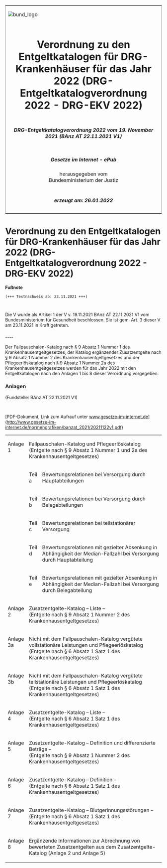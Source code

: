 <span id="DECKBLATT.html"></span>

<table border="0" frame="border" width="100%">

<tr valign="top">

<td align="left">

![bund\_logo](BfJ_2021_Web_de_de.gif)

</td>

<td align="right">

 

</td>

</tr>

<tr align="center" valign="middle">

<td colspan="2">

# Verordnung zu den Entgeltkatalogen für DRG-Krankenhäuser für das Jahr 2022 (DRG-Entgeltkatalogverordnung 2022 - DRG-EKV 2022)

</td>

</tr>

<tr align="center" valign="middle">

<td colspan="2">

##### DRG-Entgeltkatalogverordnung 2022 vom 19. November 2021 (BAnz AT 22.11.2021 V1)

</td>

</tr>

<tr align="center" valign="middle">

<td colspan="2">

  
  

##### Gesetze im Internet - ePub  
  
herausgegeben vom  
Bundesministerium der Justiz

</td>

</tr>

<tr align="center" valign="bottom">

<td colspan="2">

  
  

##### erzeugt am: 26.01.2022

</td>

</tr>

</table>

<span id="BJNR632610021.html"></span>

# Verordnung zu den Entgeltkatalogen für DRG-Krankenhäuser für das Jahr 2022 (DRG-Entgeltkatalogverordnung 2022 - DRG-EKV 2022)

<div>

  
**Fußnote**

<div class="jnhtml">

<div>

<div class="jurAbsatz">

  

``` 
(+++ Textnachweis ab: 23.11.2021 +++)

 
```

Die V wurde als Artikel 1 der V v. 19.11.2021 BAnz AT 22.11.2021 V1 vom
Bundesministerium für Gesundheit beschlossen. Sie ist gem. Art. 3 dieser
V am 23.11.2021 in Kraft getreten.

</div>

</div>

</div>

</div>

<span id="BJNR632610021BJNE000100000.html"></span>

###   
\----

<div>

<div class="jnhtml">

<div>

<div class="jurAbsatz">

Der Fallpauschalen-Katalog nach § 9 Absatz 1 Nummer 1 des
Krankenhausentgeltgesetzes, der Katalog ergänzender Zusatzentgelte nach
§ 9 Absatz 1 Nummer 2 des Krankenhausentgeltgesetzes und der
Pflegeerlöskatalog nach § 9 Absatz 1 Nummer 2a des
Krankenhausentgeltgesetzes werden für das Jahr 2022 mit den
Entgeltkatalogen nach den Anlagen 1 bis 8 dieser Verordnung vorgegeben.

</div>

</div>

</div>

</div>

<span id="BJNR632610021BJNE000200000.html"></span>

### Anlagen  

<div>

<div class="jnhtml">

<div>

<div class="jurAbsatz">

<div class="kommentar_Fundstelle">

(Fundstelle: BAnz AT 22.11.2021 V1)

</div>

</div>

<div class="jurAbsatz">

 

</div>

<div class="jurAbsatz" style="text-align:left;">

<div>

[PDF-Dokument, Link zum Aufrauf unter
www.gesetze-im-internet.de](http://www.gesetze-im-internet.de/normengrafiken/banzat_2021/20211122v1.pdf)

</div>

</div>

<div class="jurAbsatz">

<table style="border: none;">

<colgroup>

<col align="left" width="12%">

</col>

<col align="left" width="7%">

</col>

<col align="left" width="81%">

</col>

</colgroup>

<tbody valign="top">

<tr>

<td style align="left" valign="top" charoff="50">

Anlage 1

</div>

</div>

</div>

</div>

</td>

<td style colspan="2" align="left" valign="top" charoff="50">

Fallpauschalen-Katalog und Pflegeerlöskatalog  
(Entgelte nach § 9 Absatz 1 Nummer 1 und 2a des
Krankenhausentgeltgesetzes)

</td>

</tr>

<tr>

<td style align="left" valign="top" charoff="50">

 

</td>

<td style align="left" valign="top" charoff="50">

Teil a

</td>

<td style align="left" valign="top" charoff="50">

Bewertungsrelationen bei Versorgung durch Hauptabteilungen

</td>

</tr>

<tr>

<td style align="left" valign="top" charoff="50">

 

</td>

<td style align="left" valign="top" charoff="50">

Teil b

</td>

<td style align="left" valign="top" charoff="50">

Bewertungsrelationen bei Versorgung durch Belegabteilungen

</td>

</tr>

<tr>

<td style align="left" valign="top" charoff="50">

 

</td>

<td style align="left" valign="top" charoff="50">

Teil c

</td>

<td style align="left" valign="top" charoff="50">

Bewertungsrelationen bei teilstationärer Versorgung

</td>

</tr>

<tr>

<td style align="left" valign="top" charoff="50">

 

</td>

<td style align="left" valign="top" charoff="50">

Teil d

</td>

<td style align="left" valign="top" charoff="50">

Bewertungsrelationen mit gezielter Absenkung in Abhängigkeit der
Median-Fallzahl bei Versorgung durch Hauptabteilung

</td>

</tr>

<tr>

<td style align="left" valign="top" charoff="50">

 

</td>

<td style align="left" valign="top" charoff="50">

Teil e

</td>

<td style align="left" valign="top" charoff="50">

Bewertungsrelationen mit gezielter Absenkung in Abhängigkeit der
Median-Fallzahl bei Versorgung durch Belegabteilung

</td>

</tr>

<tr>

<td style align="left" valign="top" charoff="50">

Anlage 2

</td>

<td style colspan="2" align="left" valign="top" charoff="50">

Zusatzentgelte-Katalog – Liste –  
(Entgelte nach § 9 Absatz 1 Nummer 2 des Krankenhausentgeltgesetzes)

</td>

</tr>

<tr>

<td style align="left" valign="top" charoff="50">

Anlage 3a

</td>

<td style colspan="2" align="left" valign="top" charoff="50">

Nicht mit dem Fallpauschalen-Katalog vergütete vollstationäre Leistungen
und Pflegeerlöskatalog  
(Entgelte nach § 6 Absatz 1 Satz 1 des Krankenhausentgeltgesetzes)

</td>

</tr>

<tr>

<td style align="left" valign="top" charoff="50">

Anlage 3b

</td>

<td style colspan="2" align="left" valign="top" charoff="50">

Nicht mit dem Fallpauschalen-Katalog vergütete teilstationäre Leistungen
und Pflegeerlöskatalog  
(Entgelte nach § 6 Absatz 1 Satz 1 des Krankenhausentgeltgesetzes)

</td>

</tr>

<tr>

<td style align="left" valign="top" charoff="50">

Anlage 4

</td>

<td style colspan="2" align="left" valign="top" charoff="50">

Zusatzentgelte-Katalog – Liste –  
(Entgelte nach § 6 Absatz 1 Satz 1 des Krankenhausentgeltgesetzes)

</td>

</tr>

<tr>

<td style align="left" valign="top" charoff="50">

Anlage 5

</td>

<td style colspan="2" align="left" valign="top" charoff="50">

Zusatzentgelte-Katalog – Definition und differenzierte Beträge –  
(Entgelte nach § 9 Absatz 1 Nummer 2 des Krankenhausentgeltgesetzes)

</td>

</tr>

<tr>

<td style align="left" valign="top" charoff="50">

Anlage 6

</td>

<td style colspan="2" align="left" valign="top" charoff="50">

Zusatzentgelte-Katalog – Definition –  
(Entgelte nach § 6 Absatz 1 Satz 1 des Krankenhausentgeltgesetzes)

</td>

</tr>

<tr>

<td style align="left" valign="top" charoff="50">

Anlage 7

</td>

<td style colspan="2" align="left" valign="top" charoff="50">

Zusatzentgelte-Katalog – Blutgerinnungsstörungen –  
(Entgelte nach § 6 Absatz 1 Satz 1 des Krankenhausentgeltgesetzes)

</td>

</tr>

<tr>

<td style align="left" valign="top" charoff="50">

Anlage 8

</td>

<td style colspan="2" align="left" valign="top" charoff="50">

Ergänzende Informationen zur Abrechnung von bewerteten Zusatzentgelten
aus dem Zusatzentgelte-Katalog (Anlage 2 und Anlage 5)

</td>

</tr>

</tbody>

</table>

</div>

</div>

</div>

</div>
